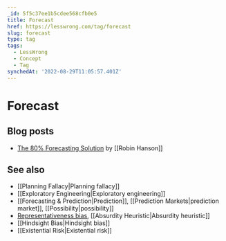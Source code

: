 ```yaml
---
_id: 5f5c37ee1b5cdee568cfb0e5
title: Forecast
href: https://lesswrong.com/tag/forecast
slug: forecast
type: tag
tags:
  - LessWrong
  - Concept
  - Tag
synchedAt: '2022-08-29T11:05:57.401Z'
---
```

# Forecast

## Blog posts

- [The 80% Forecasting Solution](http://www.overcomingbias.com/2006/12/the_80_forecast.html) by [[Robin Hanson]]

## See also

- [[Planning Fallacy|Planning fallacy]]
- [[Exploratory Engineering|Exploratory engineering]]
- [[Forecasting & Prediction|Prediction]], [[Prediction Markets|prediction market]], [[Possibility|possibility]]
- [Representativeness bias](https://wiki.lesswrong.com/wiki/Representativeness_bias), [[Absurdity Heuristic|Absurdity heuristic]]
- [[Hindsight Bias|Hindsight bias]]
- [[Existential Risk|Existential risk]]